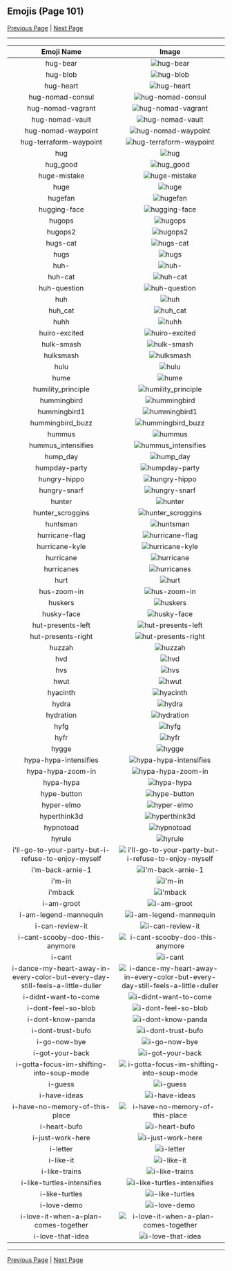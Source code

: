 
## Emojis (Page 101)

[Previous Page](/docs/hc/page-h-0100.md)
  | [Next Page](/docs/hc/page-i-0102.md)

<hr />

|Emoji Name|Image|
| :-: | :-: |
|hug-bear| ![hug-bear](/emojis/hc/hug-bear.png)|
|hug-blob| ![hug-blob](/emojis/hc/hug-blob.png)|
|hug-heart| ![hug-heart](/emojis/hc/hug-heart.gif)|
|hug-nomad-consul| ![hug-nomad-consul](/emojis/hc/hug-nomad-consul.png)|
|hug-nomad-vagrant| ![hug-nomad-vagrant](/emojis/hc/hug-nomad-vagrant.png)|
|hug-nomad-vault| ![hug-nomad-vault](/emojis/hc/hug-nomad-vault.png)|
|hug-nomad-waypoint| ![hug-nomad-waypoint](/emojis/hc/hug-nomad-waypoint.png)|
|hug-terraform-waypoint| ![hug-terraform-waypoint](/emojis/hc/hug-terraform-waypoint.png)|
|hug| ![hug](/emojis/hc/hug.jpg)|
|hug_good| ![hug_good](/emojis/hc/hug_good.gif)|
|huge-mistake| ![huge-mistake](/emojis/hc/huge-mistake.png)|
|huge| ![huge](/emojis/hc/huge.gif)|
|hugefan| ![hugefan](/emojis/hc/hugefan.png)|
|hugging-face| ![hugging-face](/emojis/hc/hugging-face.gif)|
|hugops| ![hugops](/emojis/hc/hugops.png)|
|hugops2| ![hugops2](/emojis/hc/hugops2.png)|
|hugs-cat| ![hugs-cat](/emojis/hc/hugs-cat.gif)|
|hugs| ![hugs](/emojis/hc/hugs.png)|
|huh-| ![huh-](/emojis/hc/huh-.gif)|
|huh-cat| ![huh-cat](/emojis/hc/huh-cat.gif)|
|huh-question| ![huh-question](/emojis/hc/huh-question.png)|
|huh| ![huh](/emojis/hc/huh.png)|
|huh_cat| ![huh_cat](/emojis/hc/huh_cat.gif)|
|huhh| ![huhh](/emojis/hc/huhh.gif)|
|huiro-excited| ![huiro-excited](/emojis/hc/huiro-excited.gif)|
|hulk-smash| ![hulk-smash](/emojis/hc/hulk-smash.gif)|
|hulksmash| ![hulksmash](/emojis/hc/hulksmash.png)|
|hulu| ![hulu](/emojis/hc/hulu.png)|
|hume| ![hume](/emojis/hc/hume.png)|
|humility_principle| ![humility_principle](/emojis/hc/humility_principle.png)|
|hummingbird| ![hummingbird](/emojis/hc/hummingbird.png)|
|hummingbird1| ![hummingbird1](/emojis/hc/hummingbird1.png)|
|hummingbird_buzz| ![hummingbird_buzz](/emojis/hc/hummingbird_buzz.gif)|
|hummus| ![hummus](/emojis/hc/hummus.png)|
|hummus_intensifies| ![hummus_intensifies](/emojis/hc/hummus_intensifies.gif)|
|hump_day| ![hump_day](/emojis/hc/hump_day.gif)|
|humpday-party| ![humpday-party](/emojis/hc/humpday-party.gif)|
|hungry-hippo| ![hungry-hippo](/emojis/hc/hungry-hippo.gif)|
|hungry-snarf| ![hungry-snarf](/emojis/hc/hungry-snarf.png)|
|hunter| ![hunter](/emojis/hc/hunter.png)|
|hunter_scroggins| ![hunter_scroggins](/emojis/hc/hunter_scroggins.png)|
|huntsman| ![huntsman](/emojis/hc/huntsman.png)|
|hurricane-flag| ![hurricane-flag](/emojis/hc/hurricane-flag.png)|
|hurricane-kyle| ![hurricane-kyle](/emojis/hc/hurricane-kyle.gif)|
|hurricane| ![hurricane](/emojis/hc/hurricane.gif)|
|hurricanes| ![hurricanes](/emojis/hc/hurricanes.png)|
|hurt| ![hurt](/emojis/hc/hurt.png)|
|hus-zoom-in| ![hus-zoom-in](/emojis/hc/hus-zoom-in.gif)|
|huskers| ![huskers](/emojis/hc/huskers.png)|
|husky-face| ![husky-face](/emojis/hc/husky-face.png)|
|hut-presents-left| ![hut-presents-left](/emojis/hc/hut-presents-left.png)|
|hut-presents-right| ![hut-presents-right](/emojis/hc/hut-presents-right.png)|
|huzzah| ![huzzah](/emojis/hc/huzzah.gif)|
|hvd| ![hvd](/emojis/hc/hvd.png)|
|hvs| ![hvs](/emojis/hc/hvs.png)|
|hwut| ![hwut](/emojis/hc/hwut.png)|
|hyacinth| ![hyacinth](/emojis/hc/hyacinth.png)|
|hydra| ![hydra](/emojis/hc/hydra.png)|
|hydration| ![hydration](/emojis/hc/hydration.gif)|
|hyfg| ![hyfg](/emojis/hc/hyfg.jpg)|
|hyfr| ![hyfr](/emojis/hc/hyfr.png)|
|hygge| ![hygge](/emojis/hc/hygge.png)|
|hypa-hypa-intensifies| ![hypa-hypa-intensifies](/emojis/hc/hypa-hypa-intensifies.gif)|
|hypa-hypa-zoom-in| ![hypa-hypa-zoom-in](/emojis/hc/hypa-hypa-zoom-in.gif)|
|hypa-hypa| ![hypa-hypa](/emojis/hc/hypa-hypa.jpg)|
|hype-button| ![hype-button](/emojis/hc/hype-button.gif)|
|hyper-elmo| ![hyper-elmo](/emojis/hc/hyper-elmo.gif)|
|hyperthink3d| ![hyperthink3d](/emojis/hc/hyperthink3d.gif)|
|hypnotoad| ![hypnotoad](/emojis/hc/hypnotoad.gif)|
|hyrule| ![hyrule](/emojis/hc/hyrule.png)|
|i'll-go-to-your-party-but-i-refuse-to-enjoy-myself| ![i'll-go-to-your-party-but-i-refuse-to-enjoy-myself](/emojis/hc/i'll-go-to-your-party-but-i-refuse-to-enjoy-myself.png)|
|i'm-back-arnie-1| ![i'm-back-arnie-1](/emojis/hc/i'm-back-arnie-1.gif)|
|i'm-in| ![i'm-in](/emojis/hc/i'm-in.gif)|
|i'mback| ![i'mback](/emojis/hc/i'mback.jpg)|
|i-am-groot| ![i-am-groot](/emojis/hc/i-am-groot.jpg)|
|i-am-legend-mannequin| ![i-am-legend-mannequin](/emojis/hc/i-am-legend-mannequin.png)|
|i-can-review-it| ![i-can-review-it](/emojis/hc/i-can-review-it.png)|
|i-cant-scooby-doo-this-anymore| ![i-cant-scooby-doo-this-anymore](/emojis/hc/i-cant-scooby-doo-this-anymore.gif)|
|i-cant| ![i-cant](/emojis/hc/i-cant.png)|
|i-dance-my-heart-away-in-every-color-but-every-day-still-feels-a-little-duller| ![i-dance-my-heart-away-in-every-color-but-every-day-still-feels-a-little-duller](/emojis/hc/i-dance-my-heart-away-in-every-color-but-every-day-still-feels-a-little-duller.gif)|
|i-didnt-want-to-come| ![i-didnt-want-to-come](/emojis/hc/i-didnt-want-to-come.png)|
|i-dont-feel-so-blob| ![i-dont-feel-so-blob](/emojis/hc/i-dont-feel-so-blob.gif)|
|i-dont-know-panda| ![i-dont-know-panda](/emojis/hc/i-dont-know-panda.gif)|
|i-dont-trust-bufo| ![i-dont-trust-bufo](/emojis/hc/i-dont-trust-bufo.png)|
|i-go-now-bye| ![i-go-now-bye](/emojis/hc/i-go-now-bye.gif)|
|i-got-your-back| ![i-got-your-back](/emojis/hc/i-got-your-back.png)|
|i-gotta-focus-im-shifting-into-soup-mode| ![i-gotta-focus-im-shifting-into-soup-mode](/emojis/hc/i-gotta-focus-im-shifting-into-soup-mode.png)|
|i-guess| ![i-guess](/emojis/hc/i-guess.png)|
|i-have-ideas| ![i-have-ideas](/emojis/hc/i-have-ideas.png)|
|i-have-no-memory-of-this-place| ![i-have-no-memory-of-this-place](/emojis/hc/i-have-no-memory-of-this-place.png)|
|i-heart-bufo| ![i-heart-bufo](/emojis/hc/i-heart-bufo.png)|
|i-just-work-here| ![i-just-work-here](/emojis/hc/i-just-work-here.png)|
|i-letter| ![i-letter](/emojis/hc/i-letter.png)|
|i-like-it| ![i-like-it](/emojis/hc/i-like-it.png)|
|i-like-trains| ![i-like-trains](/emojis/hc/i-like-trains.jpg)|
|i-like-turtles-intensifies| ![i-like-turtles-intensifies](/emojis/hc/i-like-turtles-intensifies.gif)|
|i-like-turtles| ![i-like-turtles](/emojis/hc/i-like-turtles.png)|
|i-love-demo| ![i-love-demo](/emojis/hc/i-love-demo.gif)|
|i-love-it-when-a-plan-comes-together| ![i-love-it-when-a-plan-comes-together](/emojis/hc/i-love-it-when-a-plan-comes-together.gif)|
|i-love-that-idea| ![i-love-that-idea](/emojis/hc/i-love-that-idea.png)|

<hr/>

[Previous Page](/docs/hc/page-h-0100.md)
  | [Next Page](/docs/hc/page-i-0102.md)